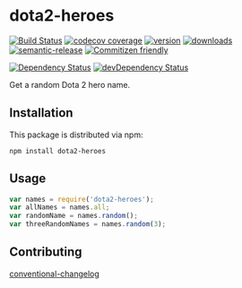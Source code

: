 # dota2-heroes 

[![Build Status](https://img.shields.io/travis/Den-dp/dota2-heroes.svg?style=flat-square)](https://travis-ci.org/Den-dp/dota2-heroes)
[![codecov coverage](https://img.shields.io/codecov/c/github/Den-dp/dota2-heroes.svg?style=flat-square)](https://codecov.io/github/Den-dp/dota2-heroes)
[![version](https://img.shields.io/npm/v/dota2-heroes.svg?style=flat-square)](http://npm.im/dota2-heroes)
[![downloads](https://img.shields.io/npm/dm/dota2-heroes.svg?style=flat-square)](http://npm-stat.com/charts.html?package=dota2-heroes&from=2015-08-01)
[![semantic-release](https://img.shields.io/badge/%20%20%F0%9F%93%A6%F0%9F%9A%80-semantic--release-e10079.svg?style=flat-square)](https://github.com/semantic-release/semantic-release)
[![Commitizen friendly](https://img.shields.io/badge/commitizen-friendly-brightgreen.svg?style=flat-square)](http://commitizen.github.io/cz-cli/)

[![Dependency Status](https://img.shields.io/david/den-dp/dota2-heroes.svg?style=flat-square)](https://david-dm.org/den-dp/dota2-heroes)
[![devDependency Status](https://img.shields.io/david/dev/den-dp/dota2-heroes.svg?style=flat-square)](https://david-dm.org/den-dp/dota2-heroes#info=devDependencies)

Get a random Dota 2 hero name.

## Installation

This package is distributed via npm:

```
npm install dota2-heroes
```

## Usage

```javascript
var names = require('dota2-heroes');
var allNames = names.all;
var randomName = names.random();
var threeRandomNames = names.random(3);
```

## Contributing
[conventional-changelog](https://github.com/ajoslin/conventional-changelog/blob/master/conventions/angular.md)

